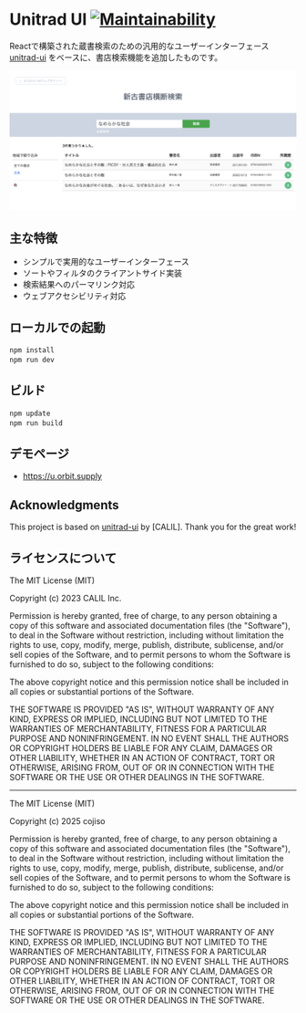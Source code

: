 # Unitrad UI [![Maintainability](https://api.codeclimate.com/v1/badges/fd825472d8b0ac9e00d6/maintainability)](https://codeclimate.com/github/CALIL/unitrad-ui/maintainability)

Reactで構築された蔵書検索のための汎用的なユーザーインターフェース [unitrad-ui](CALIL/unitrad-ui) をベースに、書店検索機能を追加したものです。

![スクリーン](doc/images/screen.png)

## 主な特徴

- シンプルで実用的なユーザーインターフェース
- ソートやフィルタのクライアントサイド実装
- 検索結果へのパーマリンク対応
- ウェブアクセシビリティ対応

## ローカルでの起動
```bash
npm install
npm run dev
```

## ビルド

```bash
npm update
npm run build
```

## デモページ
- https://u.orbit.supply

## Acknowledgments
This project is based on [unitrad-ui](CALIL/unitrad-ui) by [CALIL]. Thank you for the great work!

## ライセンスについて

The MIT License (MIT)

Copyright (c) 2023 CALIL Inc.

Permission is hereby granted, free of charge, to any person obtaining a copy
of this software and associated documentation files (the "Software"), to deal
in the Software without restriction, including without limitation the rights
to use, copy, modify, merge, publish, distribute, sublicense, and/or sell
copies of the Software, and to permit persons to whom the Software is
furnished to do so, subject to the following conditions:

The above copyright notice and this permission notice shall be included in all
copies or substantial portions of the Software.

THE SOFTWARE IS PROVIDED "AS IS", WITHOUT WARRANTY OF ANY KIND, EXPRESS OR
IMPLIED, INCLUDING BUT NOT LIMITED TO THE WARRANTIES OF MERCHANTABILITY,
FITNESS FOR A PARTICULAR PURPOSE AND NONINFRINGEMENT. IN NO EVENT SHALL THE
AUTHORS OR COPYRIGHT HOLDERS BE LIABLE FOR ANY CLAIM, DAMAGES OR OTHER
LIABILITY, WHETHER IN AN ACTION OF CONTRACT, TORT OR OTHERWISE, ARISING FROM,
OUT OF OR IN CONNECTION WITH THE SOFTWARE OR THE USE OR OTHER DEALINGS IN THE
SOFTWARE.

---

The MIT License (MIT)

Copyright (c) 2025 cojiso

Permission is hereby granted, free of charge, to any person obtaining a copy
of this software and associated documentation files (the "Software"), to deal
in the Software without restriction, including without limitation the rights
to use, copy, modify, merge, publish, distribute, sublicense, and/or sell
copies of the Software, and to permit persons to whom the Software is
furnished to do so, subject to the following conditions:

The above copyright notice and this permission notice shall be included in all
copies or substantial portions of the Software.

THE SOFTWARE IS PROVIDED "AS IS", WITHOUT WARRANTY OF ANY KIND, EXPRESS OR
IMPLIED, INCLUDING BUT NOT LIMITED TO THE WARRANTIES OF MERCHANTABILITY,
FITNESS FOR A PARTICULAR PURPOSE AND NONINFRINGEMENT. IN NO EVENT SHALL THE
AUTHORS OR COPYRIGHT HOLDERS BE LIABLE FOR ANY CLAIM, DAMAGES OR OTHER
LIABILITY, WHETHER IN AN ACTION OF CONTRACT, TORT OR OTHERWISE, ARISING FROM,
OUT OF OR IN CONNECTION WITH THE SOFTWARE OR THE USE OR OTHER DEALINGS IN THE
SOFTWARE.
